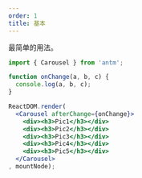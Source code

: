 ```yaml
---
order: 1
title: 基本
---
```


最简单的用法。

````jsx
import { Carousel } from 'antm';

function onChange(a, b, c) {
  console.log(a, b, c);
}

ReactDOM.render(
  <Carousel afterChange={onChange}>
    <div><h3>Pic1</h3></div>
    <div><h3>Pic2</h3></div>
    <div><h3>Pic3</h3></div>
    <div><h3>Pic4</h3></div>
    <div><h3>Pic5</h3></div>
  </Carousel>
, mountNode);
````

<style>
.am-carousel .slick-slide {
  text-align: center;
  height: 120px;
  line-height: 120px;
  background: #71B5DE;
  color: #fff;
  overflow: hidden;
}
h3 {
  height: 120px;
}
.am-carousel-card .slick-slide p, h3 {
  background: #71B5DE;
  color: #fff;
  text-align: center;
}
.am-carousel-card .slick-slide p {
  height: 152px;
  margin: 0px 10px;
  line-height: 152px;
}
</style>
